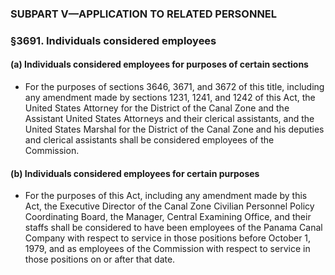 ### SUBPART V—APPLICATION TO RELATED PERSONNEL

### §3691. Individuals considered employees
#### (a) Individuals considered employees for purposes of certain sections
* For the purposes of sections 3646, 3671, and 3672 of this title, including any amendment made by sections 1231, 1241, and 1242 of this Act, the United States Attorney for the District of the Canal Zone and the Assistant United States Attorneys and their clerical assistants, and the United States Marshal for the District of the Canal Zone and his deputies and clerical assistants shall be considered employees of the Commission.

#### (b) Individuals considered employees for certain purposes
* For the purposes of this Act, including any amendment made by this Act, the Executive Director of the Canal Zone Civilian Personnel Policy Coordinating Board, the Manager, Central Examining Office, and their staffs shall be considered to have been employees of the Panama Canal Company with respect to service in those positions before October 1, 1979, and as employees of the Commission with respect to service in those positions on or after that date.